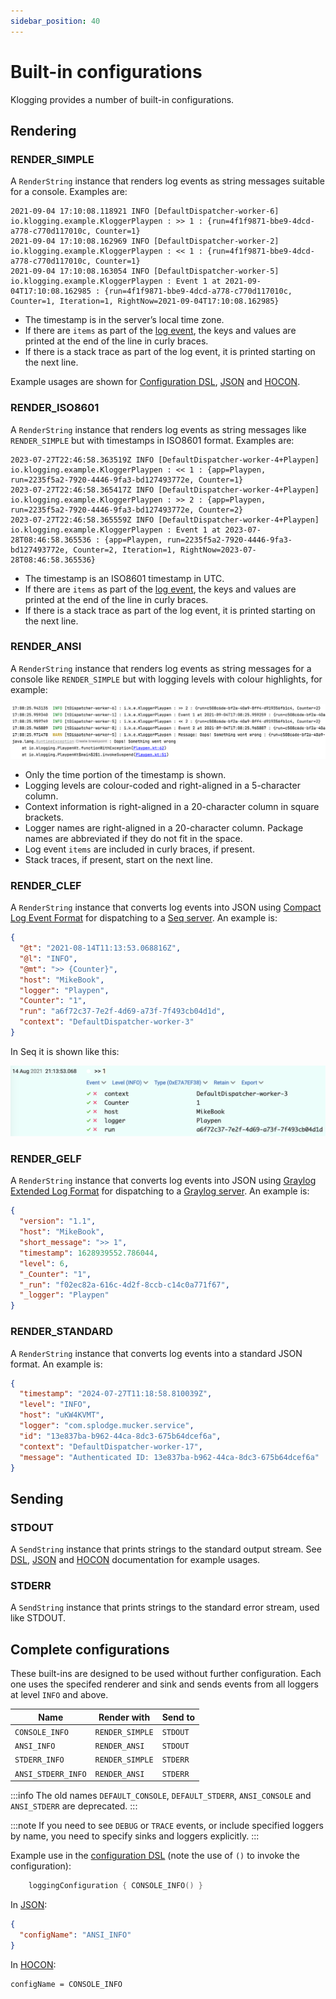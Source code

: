 ```yaml
---
sidebar_position: 40
---
```


# Built-in configurations

Klogging provides a number of built-in configurations.

## Rendering

### RENDER_SIMPLE

A `RenderString` instance that renders log events as string messages suitable for a
console. Examples are:

```
2021-09-04 17:10:08.118921 INFO [DefaultDispatcher-worker-6] io.klogging.example.KloggerPlaypen : >> 1 : {run=4f1f9871-bbe9-4dcd-a778-c770d117010c, Counter=1}
2021-09-04 17:10:08.162969 INFO [DefaultDispatcher-worker-2] io.klogging.example.KloggerPlaypen : << 1 : {run=4f1f9871-bbe9-4dcd-a778-c770d117010c, Counter=1}
2021-09-04 17:10:08.163054 INFO [DefaultDispatcher-worker-5] io.klogging.example.KloggerPlaypen : Event 1 at 2021-09-04T17:10:08.162985 : {run=4f1f9871-bbe9-4dcd-a778-c770d117010c, Counter=1, Iteration=1, RightNow=2021-09-04T17:10:08.162985}
```

- The timestamp is in the server’s local time zone.
- If there are `items` as part of the [log event](../concepts/log-events.md), the keys and values
  are printed at the end of the line in curly braces.
- If there is a stack trace as part of the log event, it is printed starting on the next line.

Example usages are shown for [Configuration DSL](dsl.md), [JSON](json.md) and [HOCON](hocon.md).

### RENDER_ISO8601

A `RenderString` instance that renders log events as string messages like `RENDER_SIMPLE` but with
timestamps in ISO8601 format. Examples are:

```
2023-07-27T22:46:58.363519Z INFO [DefaultDispatcher-worker-4+Playpen] io.klogging.example.KloggerPlaypen : << 1 : {app=Playpen, run=2235f5a2-7920-4446-9fa3-bd127493772e, Counter=1}
2023-07-27T22:46:58.365417Z INFO [DefaultDispatcher-worker-4+Playpen] io.klogging.example.KloggerPlaypen : >> 2 : {app=Playpen, run=2235f5a2-7920-4446-9fa3-bd127493772e, Counter=2}
2023-07-27T22:46:58.365559Z INFO [DefaultDispatcher-worker-4+Playpen] io.klogging.example.KloggerPlaypen : Event 1 at 2023-07-28T08:46:58.365536 : {app=Playpen, run=2235f5a2-7920-4446-9fa3-bd127493772e, Counter=2, Iteration=1, RightNow=2023-07-28T08:46:58.365536}
```

- The timestamp is an ISO8601 timestamp in UTC.
- If there are `items` as part of the [log event](../concepts/log-events.md), the keys and values
  are printed at the end of the line in curly braces.
- If there is a stack trace as part of the log event, it is printed starting on the next line.

### RENDER_ANSI

A `RenderString` instance that renders log events as string messages for a console like
`RENDER_SIMPLE` but with logging levels with colour highlights, for example:

![Example of RENDER_ANSI output](/img/render-ansi.png)

- Only the time portion of the timestamp is shown.
- Logging levels are colour-coded and right-aligned in a 5-character column.
- Context information is right-aligned in a 20-character column in square brackets.
- Logger names are right-aligned in a 20-character column. Package names are abbreviated if they do
  not fit in the space.
- Log event `items` are included in curly braces, if present.
- Stack traces, if present, start on the next line.

### RENDER_CLEF

A `RenderString` instance that converts log events into JSON using
[Compact Log Event Format](https://clef-json.org/) for dispatching to a
[Seq server](https://datalust.co/seq). An example is:

```json
{
  "@t": "2021-08-14T11:13:53.068816Z",
  "@l": "INFO",
  "@mt": ">> {Counter}",
  "host": "MikeBook",
  "logger": "Playpen",
  "Counter": "1",
  "run": "a6f72c37-7e2f-4d69-a73f-7f493cb04d1d",
  "context": "DefaultDispatcher-worker-3"
}
```

In Seq it is shown like this:

![](../../static/img/clef-json-in-seq.png)

### RENDER_GELF

A `RenderString` instance that converts log events into JSON using
[Graylog Extended Log Format](https://docs.graylog.org/en/latest/pages/gelf.html#gelf-payload-specification)
for dispatching to a [Graylog server](https://www.graylog.org).
An example is:

```json
{
  "version": "1.1",
  "host": "MikeBook",
  "short_message": ">> 1",
  "timestamp": 1628939552.786044,
  "level": 6,
  "_Counter": "1",
  "_run": "f02ec82a-616c-4d2f-8ccb-c14c0a771f67",
  "_logger": "Playpen"
}
```

### RENDER_STANDARD

A `RenderString` instance that converts log events into a standard JSON format. An example is:

```json
{
  "timestamp": "2024-07-27T11:18:58.810039Z",
  "level": "INFO",
  "host": "uKW4KVMT",
  "logger": "com.splodge.mucker.service",
  "id": "13e837ba-b962-44ca-8dc3-675b64dcef6a",
  "context": "DefaultDispatcher-worker-17",
  "message": "Authenticated ID: 13e837ba-b962-44ca-8dc3-675b64dcef6a"
}
```

## Sending

### STDOUT

A `SendString` instance that prints strings to the standard output stream. See [DSL](dsl.md),
[JSON](json.md) and [HOCON](hocon.md) documentation for example usages.

### STDERR

A `SendString` instance that prints strings to the standard error stream, used like STDOUT.

## Complete configurations

These built-ins are designed to be used without further configuration. Each one uses the specifed
renderer and sink and sends events from all loggers at level `INFO` and above.

| Name               | Render with     | Send to  |
|--------------------|-----------------|----------|
| `CONSOLE_INFO`     | `RENDER_SIMPLE` | `STDOUT` |
| `ANSI_INFO`        | `RENDER_ANSI`   | `STDOUT` |
| `STDERR_INFO`      | `RENDER_SIMPLE` | `STDERR` |
| `ANSI_STDERR_INFO` | `RENDER_ANSI`   | `STDERR` |

:::info
The old names `DEFAULT_CONSOLE`, `DEFAULT_STDERR`, `ANSI_CONSOLE` and `ANSI_STDERR` are deprecated.
:::

:::note
If you need to see `DEBUG` or `TRACE` events, or include specified loggers by name, you need to
specify sinks and loggers explicitly.
:::

Example use in the [configuration DSL](dsl.md) (note the use of `()` to invoke the configuration):

```kotlin
    loggingConfiguration { CONSOLE_INFO() }
```

In [JSON](json.md):

```json
{
  "configName": "ANSI_INFO"
}
```

In [HOCON](hocon.md):

```hocon
configName = CONSOLE_INFO
```
